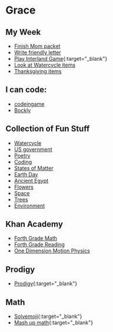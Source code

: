 # Grace

## My Week

- [Finish Mom packet]()
- [Write friendly letter]()
- [Play Interland Game](https://beinternetawesome.withgoogle.com/en_us/interland){:target="\_blank"}
- [Look at Watercycle items](Topics/watercycle.md)
- [Thanksgiving items](Topics/thanksgiving.md)

## I can code:

- [codeingame](https://www.codingame.com/start)
- [Bockly](https://developers.google.com/blockly)

## Collection of Fun Stuff

- [Watercycle](Topics/watercycle.md)
- [US government](Topics/government.md)
- [Poetry](Topics/poetry.md)
- [Coding](Topics/Code.md)
- [States of Matter](Topics/statesofmatter.md)
- [Earth Day](Topics/earthDay.md)
- [Ancient Egypt](Topics/Egypt.md)
- [Flowers](Topics/Flowers.md)
- [Space](Topics/Space.md)
- [Trees](Topics/Trees.md)
- [Environment](Topic/environment.md)

## Khan Academy

- [Forth Grade Math](https://www.khanacademy.org/math/cc-fourth-grade-math)
- [Forth Grade Reading](https://www.khanacademy.org/ela/cc-4th-reading-vocab)
- [One Dimension Motion Physics](https://www.khanacademy.org/science/physics/one-dimensional-motion)

## Prodigy

- [Prodigy](https://play.prodigygame.com){:target="\_blank"}

## Math

- [Solvemoji](https://www.solvemoji.com/Puzzle/Puzzle/46585/){:target="\_blank"}
- [Mash up math](https://www.mashupmath.com/blog/2016/12/3/are-you-ready-for-12-days-of-holiday-math-challenges-xmmxg?rq=halloween){:target="\_blank"}
